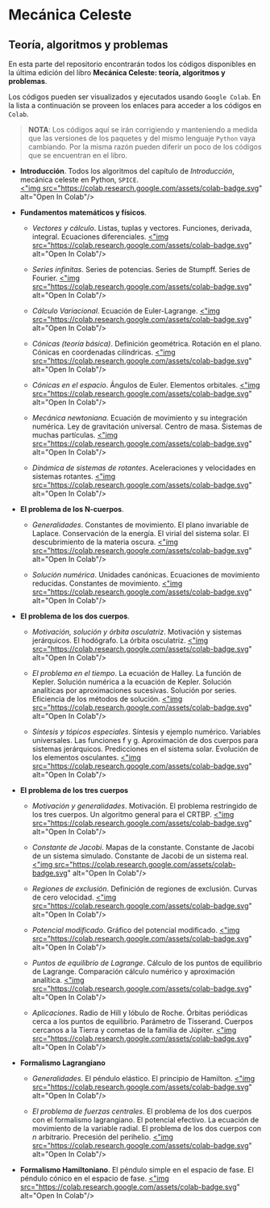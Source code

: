 # Mecánica Celeste
## Teoría, algoritmos y problemas

En esta parte del repositorio encontrarán todos los códigos disponibles en la última edición del libro **Mecánica Celeste: teoría, algoritmos y problemas**. 

Los códigos pueden ser visualizados y ejecutados usando `Google Colab`. En la lista a continuación se proveen los enlaces para acceder a los códigos en `Colab`. 

> **NOTA**: Los códigos aquí se irán corrigiendo y manteniendo a medida que las versiones de los paquetes y del mismo lenguaje `Python` vaya cambiando. Por la misma razón pueden diferir un poco de los códigos que se encuentran en el libro.

- **Introducción**. Todos los algoritmos del capítulo de *Introducción*, mecánica celeste en Python, `SPICE`.  
  <a target="_blank" href="https://colab.research.google.com/github/seap-udea/pymcel/blob/main/ejemplos/cuadernos-libro/mcel_zuluaga-01-introduccion.ipynb" target="_blank"><"img src="https://colab.research.google.com/assets/colab-badge.svg" alt="Open In Colab"/></a> 

- **Fundamentos matemáticos y físicos**. 

  - *Vectores y cálculo*. Listas, tuplas y vectores. Funciones, derivada, integral. Ecuaciones diferenciales. 
    <a target="_blank" href="https://colab.research.google.com/github/seap-udea/pymcel/blob/main/ejemplos/cuadernos-libro/mcel_zuluaga-02-vectores_calculo.ipynb" target="_blank"><"img src="https://colab.research.google.com/assets/colab-badge.svg" alt="Open In Colab"/></a>

  - *Series infinitas*. Series de potencias. Series de Stumpff. Series de Fourier.
    <a target="_blank" href="https://colab.research.google.com/github/seap-udea/pymcel/blob/main/ejemplos/cuadernos-libro/mcel_zuluaga-03-series_infinitas.ipynb" target="_blank"><"img src="https://colab.research.google.com/assets/colab-badge.svg" alt="Open In Colab"/></a>

  - *Cálculo Variacional*. Ecuación de Euler-Lagrange.
    <a target="_blank" href="https://colab.research.google.com/github/seap-udea/pymcel/blob/main/ejemplos/cuadernos-libro/mcel_zuluaga-04-calculo_variacional.ipynb" target="_blank"><"img src="https://colab.research.google.com/assets/colab-badge.svg" alt="Open In Colab"/></a>

  - *Cónicas (teoría básica)*. Definición geométrica. Rotación en el plano. Cónicas en coordenadas cilíndricas.
    <a target="_blank" href="https://colab.research.google.com/github/seap-udea/pymcel/blob/main/ejemplos/cuadernos-libro/mcel_zuluaga-05-conicas_basico.ipynb" target="_blank"><"img src="https://colab.research.google.com/assets/colab-badge.svg" alt="Open In Colab"/></a>

  - *Cónicas en el espacio*. Ángulos de Euler. Elementos orbitales.
    <a target="_blank" href="https://colab.research.google.com/github/seap-udea/pymcel/blob/main/ejemplos/cuadernos-libro/mcel_zuluaga-06-conicas_espacio.ipynb" target="_blank"><"img src="https://colab.research.google.com/assets/colab-badge.svg" alt="Open In Colab"/></a>

  - *Mecánica newtoniana*. Ecuación de movimiento y su integración numérica. Ley de gravitación universal. Centro de masa. Sistemas de muchas partículas.
    <a target="_blank" href="https://colab.research.google.com/github/seap-udea/pymcel/blob/main/ejemplos/cuadernos-libro/mcel_zuluaga-mecanica_newtoniana.ipynb" target="_blank"><"img src="https://colab.research.google.com/assets/colab-badge.svg" alt="Open In Colab"/></a>

  - *Dinámica de sistemas de rotantes*. Aceleraciones y velocidades en sistemas rotantes. 
    <a target="_blank" href="https://colab.research.google.com/github/seap-udea/pymcel/blob/main/ejemplos/cuadernos-libro/mcel_zuluaga-dinamica_sistemas_rotantes.ipynb" target="_blank"><"img src="https://colab.research.google.com/assets/colab-badge.svg" alt="Open In Colab"/></a>

- **El problema de los N-cuerpos**.

  - *Generalidades*. Constantes de movimiento. El plano invariable de Laplace. Conservación de la energía. El virial del sistema solar. El descubrimiento de la materia oscura.
    <a target="_blank" href="https://colab.research.google.com/github/seap-udea/pymcel/blob/main/ejemplos/cuadernos-libro/mcel_zuluaga-ncuerpos_general.ipynb" target="_blank"><"img src="https://colab.research.google.com/assets/colab-badge.svg" alt="Open In Colab"/></a>

  - *Solución numérica*. Unidades canónicas. Ecuaciones de movimiento reducidas. Constantes de movimiento. 
    <a target="_blank" href="https://colab.research.google.com/github/seap-udea/pymcel/blob/main/ejemplos/cuadernos-libro/mcel_zuluaga-ncuerpos_solucion_numerica.ipynb" target="_blank"><"img src="https://colab.research.google.com/assets/colab-badge.svg" alt="Open In Colab"/></a>

- **El problema de los dos cuerpos**.

  - *Motivación, solución y órbita osculatriz*. Motivación y sistemas jerárquicos. El hodógrafo. La órbita osculatriz.
    <a target="_blank" href="https://colab.research.google.com/github/seap-udea/pymcel/blob/main/ejemplos/cuadernos-libro/mcel_zuluaga-11-doscuerpos_motivacion_a_orbita_osculatriz.ipynb" target="_blank"><"img src="https://colab.research.google.com/assets/colab-badge.svg" alt="Open In Colab"/></a>

  - *El problema en el tiempo*. La ecuación de Halley. La función de Kepler. Solución numérica a la ecuación de Kepler. Solución analíticas por aproximaciones sucesivas. Solución por series. Eficiencia de los métodos de solución. 
    <a target="_blank" href="https://colab.research.google.com/github/seap-udea/pymcel/blob/main/ejemplos/cuadernos-libro/mcel_zuluaga-12-doscuerpos_ecuacion_kepler.ipynb" target="_blank"><"img src="https://colab.research.google.com/assets/colab-badge.svg" alt="Open In Colab"/></a>

  - *Síntesis y tópicos especiales*. Síntesis y ejemplo numérico. Variables universales. Las funciones f y g. Aproximación de dos cuerpos para sistemas jerárquicos. Predicciones en el sistema solar. Evolución de los elementos osculantes.
    <a target="_blank" href="https://colab.research.google.com/github/seap-udea/pymcel/blob/main/ejemplos/cuadernos-libro/mcel_zuluaga-13-doscuerpos_sintesis_y_especiales.ipynb" target="_blank"><"img src="https://colab.research.google.com/assets/colab-badge.svg" alt="Open In Colab"/></a>

- **El problema de los tres cuerpos**

  - *Motivación y generalidades*. Motivación. El problema restringido de los tres cuerpos. Un algoritmo general para el CRTBP. 
    <a target="_blank" href="https://colab.research.google.com/github/seap-udea/pymcel/blob/main/ejemplos/cuadernos-libro/mcel_zuluaga-14-trescuepos-basico.ipynb" target="_blank"><"img src="https://colab.research.google.com/assets/colab-badge.svg" alt="Open In Colab"/></a>

  - *Constante de Jacobi*. Mapas de la constante. Constante de Jacobi de un sistema simulado. Constante de Jacobi de un sistema real. 
    <a target="_blank" href="https://colab.research.google.com/github/seap-udea/pymcel/blob/main/ejemplos/cuadernos-libro/mcel_zuluaga-15-trescuerpos_constante_jacobi.ipynb" target="_blank"><"img src="https://colab.research.google.com/assets/colab-badge.svg" alt="Open In Colab"/></a>

  - *Regiones de exclusión*. Definición de regiones de exclusión. Curvas de cero velocidad.
    <a target="_blank" href="https://colab.research.google.com/github/seap-udea/pymcel/blob/main/ejemplos/cuadernos-libro/mcel_zuluaga-16-trescuerpos_regiones_exclusion.ipynb" target="_blank"><"img src="https://colab.research.google.com/assets/colab-badge.svg" alt="Open In Colab"/></a>

  - *Potencial modificado*. Gráfico del potencial modificado. 
    <a target="_blank" href="https://colab.research.google.com/github/seap-udea/pymcel/blob/main/ejemplos/cuadernos-libro/mcel_zuluaga-17-trescuerpos_potencial_modificado.ipynb" target="_blank"><"img src="https://colab.research.google.com/assets/colab-badge.svg" alt="Open In Colab"/></a>

  - *Puntos de equilibrio de Lagrange*. Cálculo de los puntos de equilibrio de Lagrange. Comparación cálculo numérico y aproximación analítica.
    <a target="_blank" href="https://colab.research.google.com/github/seap-udea/pymcel/blob/main/ejemplos/cuadernos-libro/mcel_zuluaga-18-trescuerpos_puntos_equilibiro.ipynb" target="_blank"><"img src="https://colab.research.google.com/assets/colab-badge.svg" alt="Open In Colab"/></a>

  - *Aplicaciones*. Radio de Hill y lóbulo de Roche. Órbitas periódicas cerca a los puntos de equilibrio. Parámetro de Tisserand. Cuerpos cercanos a la Tierra y cometas de la familia de Júpiter.
    <a target="_blank" href="https://colab.research.google.com/github/seap-udea/pymcel/blob/main/ejemplos/cuadernos-libro/mcel_zuluaga-19-trescuerpos_aplicaciones.ipynb" target="_blank"><"img src="https://colab.research.google.com/assets/colab-badge.svg" alt="Open In Colab"/></a>

- **Formalismo Lagrangiano**
  
  - *Generalidades*. El péndulo elástico. El principio de Hamilton. 
    <a target="_blank" href="https://colab.research.google.com/github/seap-udea/pymcel/blob/main/ejemplos/cuadernos-libro/mcel_zuluaga-20-lagrangiano_generalidades.ipynb" target="_blank"><"img src="https://colab.research.google.com/assets/colab-badge.svg" alt="Open In Colab"/></a>

  - *El problema de fuerzas centrales*. El problema de los dos cuerpos con el formalismo lagrangiano. El potencial efectivo. La ecuación de movimiento de la variable radial. El problema de los dos cuerpos con $n$ arbitrario. Precesión del perihelio.
    <a target="_blank" href="https://colab.research.google.com/github/seap-udea/pymcel/blob/main/ejemplos/cuadernos-libro/mcel_zuluaga-21-lagrangiano_fuerzas_centrales.ipynb" target="_blank"><"img src="https://colab.research.google.com/assets/colab-badge.svg" alt="Open In Colab"/></a>
  
- **Formalismo Hamiltoniano**. El péndulo simple en el espacio de fase. El péndulo cónico en el espacio de fase.
  <a target="_blank" href="https://colab.research.google.com/github/seap-udea/pymcel/blob/main/ejemplos/cuadernos-libro/mcel_zuluaga-22-hamiltoniano.ipynb" target="_blank"><"img src="https://colab.research.google.com/assets/colab-badge.svg" alt="Open In Colab"/></a>